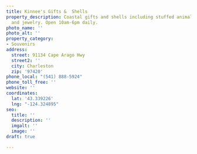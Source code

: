 ```yaml
---
title: Kinnee's Gifts &  Shells
property_description: Coastal gifts and shells including stuffed animals, t-shirts
  and jewelry. Open 10am-6pm daily.
photo_name: ''
photo_alt: ''
property_category:
- Souvenirs
address:
  street: 91134 Cape Arago Hwy
  street2: ''
  city: Charleston
  zip: '97420'
phone_local: "(541) 888-5924"
phone_toll_free: ''
website: ''
coordinates:
  lat: '43.339226'
  lng: "-124.324895"
seo:
  title: ''
  description: ''
  imgalt: ''
  image: ''
draft: true

---
```

